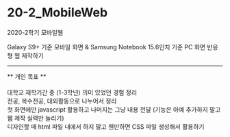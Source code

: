 # 20-2_MobileWeb
2020-2학기 모바일웹

Galaxy S9+ 기준 모바일 화면 & Samsung Notebook 15.6인치 기준 PC 화면 반응형 웹 제작하기

<hr>
** 개인 목표 **
<br><br>
대학교 재학기간 중 (1-3학년) 의미 있었던 경험 정리<br>
전공, 복수전공, 대외활동으로 나누어서 정리<br>
첫 화면에만 javascript 활용하고 나머지는 그냥 내용 전달 (기능은 아예 추가하지 말고 웹 제작 실력만 늘리기)<br>
디자인할 때 html 파일 내에서 하지 말고 웬만하면 CSS 파일 생성해서 활용하기<br>
